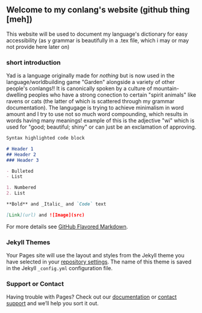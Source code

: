 ## Welcome to my conlang's website (github thing [meh])

This website will be used to document my language's dictionary for easy accessibility (as y grammar is beautifully in a .tex file, which i may or may not provide here later on)

### short introduction

Yad is a language originally made for _nothing_ but is now used in the language/worldbuilding game "Garden" alongside a variety of other people's conlangs!!
It is canonically spoken by a culture of mountain-dwelling peoples who have a strong conection to certain "spirit animals" like ravens or cats (the latter of which is scattered through my grammar documentation). The langugage is trying to achieve minimalism in word amount and I try to use not so much word compounding, which results in words having many meanings! example of this is the adjective "wi" which is used for "good; beautiful; shiny" or can just be an exclamation of approving.

```markdown
Syntax highlighted code block

# Header 1
## Header 2
### Header 3

- Bulleted
- List

1. Numbered
2. List

**Bold** and _Italic_ and `Code` text

[Link](url) and ![Image](src)
```

For more details see [GitHub Flavored Markdown](https://guides.github.com/features/mastering-markdown/).

### Jekyll Themes

Your Pages site will use the layout and styles from the Jekyll theme you have selected in your [repository settings](https://github.com/notinsanejustmad/yad/settings). The name of this theme is saved in the Jekyll `_config.yml` configuration file.

### Support or Contact

Having trouble with Pages? Check out our [documentation](https://docs.github.com/categories/github-pages-basics/) or [contact support](https://support.github.com/contact) and we’ll help you sort it out.
